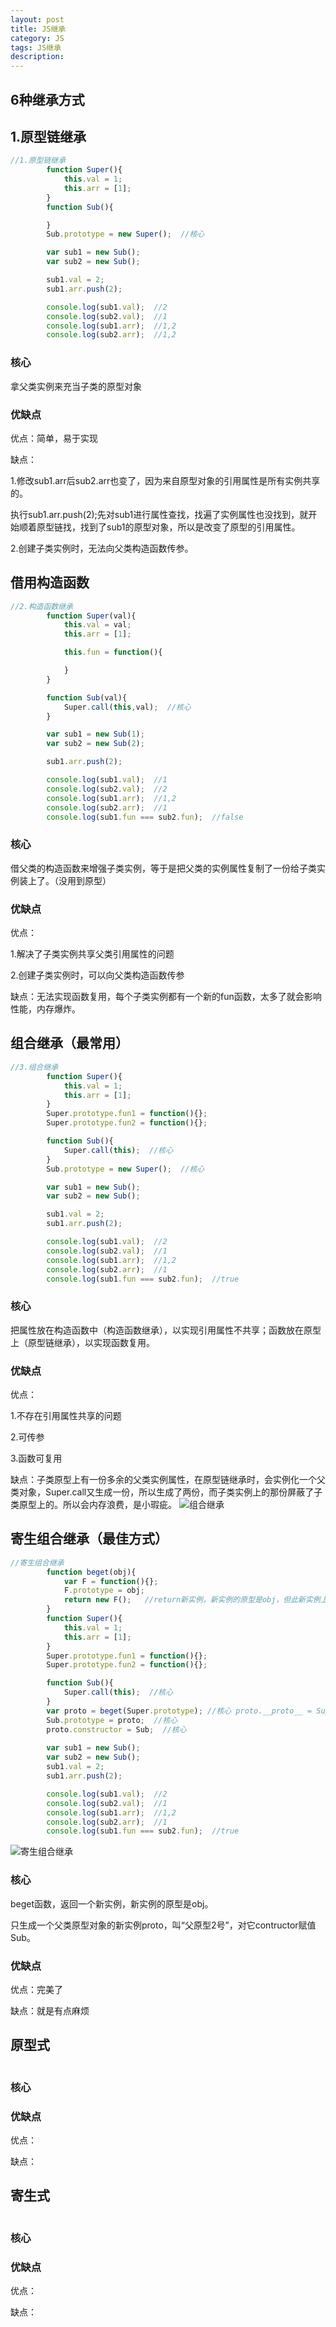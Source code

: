 ```yaml
---
layout: post
title: JS继承
category: JS
tags: JS继承
description: 
---
```


## 6种继承方式
## 1.原型链继承
```js
//1.原型链继承
		function Super(){
			this.val = 1;
			this.arr = [1];
		}
		function Sub(){

		}
		Sub.prototype = new Super();  //核心

		var sub1 = new Sub();
		var sub2 = new Sub();

		sub1.val = 2;
		sub1.arr.push(2);

		console.log(sub1.val);  //2
		console.log(sub2.val);  //1
		console.log(sub1.arr);  //1,2
		console.log(sub2.arr);  //1,2
```

### 核心
拿父类实例来充当子类的原型对象

### 优缺点
优点：简单，易于实现

缺点：

1.修改sub1.arr后sub2.arr也变了，因为来自原型对象的引用属性是所有实例共享的。

执行sub1.arr.push(2);先对sub1进行属性查找，找遍了实例属性也没找到，就开始顺着原型链找，找到了sub1的原型对象，所以是改变了原型的引用属性。

2.创建子类实例时，无法向父类构造函数传参。

## 借用构造函数
```js
//2.构造函数继承
		function Super(val){
			this.val = val;
			this.arr = [1];

			this.fun = function(){

			}
		}

		function Sub(val){
			Super.call(this,val);  //核心
		}

		var sub1 = new Sub(1);
		var sub2 = new Sub(2);

		sub1.arr.push(2);

		console.log(sub1.val);  //1
		console.log(sub2.val);  //2
		console.log(sub1.arr);  //1,2
		console.log(sub2.arr);  //1
		console.log(sub1.fun === sub2.fun);  //false

```
### 核心
借父类的构造函数来增强子类实例，等于是把父类的实例属性复制了一份给子类实例装上了。（没用到原型）

### 优缺点
优点：

1.解决了子类实例共享父类引用属性的问题

2.创建子类实例时，可以向父类构造函数传参

缺点：无法实现函数复用，每个子类实例都有一个新的fun函数，太多了就会影响性能，内存爆炸。

## 组合继承（最常用）
```js
//3.组合继承
		function Super(){
			this.val = 1;
			this.arr = [1];
		}
		Super.prototype.fun1 = function(){};
		Super.prototype.fun2 = function(){};

		function Sub(){
			Super.call(this);  //核心
		}
		Sub.prototype = new Super();  //核心

		var sub1 = new Sub();
		var sub2 = new Sub();

		sub1.val = 2;
		sub1.arr.push(2);

		console.log(sub1.val);  //2
		console.log(sub2.val);  //1
		console.log(sub1.arr);  //1,2
		console.log(sub2.arr);  //1
		console.log(sub1.fun === sub2.fun);  //true
```
### 核心
把属性放在构造函数中（构造函数继承），以实现引用属性不共享；函数放在原型上（原型链继承），以实现函数复用。

### 优缺点
优点：

1.不存在引用属性共享的问题

2.可传参

3.函数可复用

缺点：子类原型上有一份多余的父类实例属性，在原型链继承时，会实例化一个父类对象，Super.call又生成一份，所以生成了两份，而子类实例上的那份屏蔽了子类原型上的。所以会内存浪费，是小瑕疵。
![组合继承](https://sonya1.github.io/assets/img/work_fight/组合继承.jpg)

## 寄生组合继承（最佳方式）
```js
//寄生组合继承
		function beget(obj){
			var F = function(){};
			F.prototype = obj;
			return new F();   //return新实例，新实例的原型是obj，但此新实例上不会有父类属性，因为F是空的构造函数
		}
		function Super(){
			this.val = 1;
			this.arr = [1];
		}
		Super.prototype.fun1 = function(){};
		Super.prototype.fun2 = function(){};

		function Sub(){
			Super.call(this);  //核心
		}
		var proto = beget(Super.prototype); //核心 proto.__proto__ = Super.prototype
		Sub.prototype = proto;  //核心
		proto.constructor = Sub;  //核心
		
		var sub1 = new Sub();
		var sub2 = new Sub();
		sub1.val = 2;
		sub1.arr.push(2);

		console.log(sub1.val);  //2
		console.log(sub2.val);  //1
		console.log(sub1.arr);  //1,2
		console.log(sub2.arr);  //1
		console.log(sub1.fun === sub2.fun);  //true
```

![寄生组合继承](https://sonya1.github.io/assets/img/work_fight/寄生组合继承.jpg)

### 核心
beget函数，返回一个新实例，新实例的原型是obj。

只生成一个父类原型对象的新实例proto，叫“父原型2号”，对它contructor赋值Sub。

### 优缺点
优点：完美了

缺点：就是有点麻烦

## 原型式
```js

```

### 核心

### 优缺点
优点：



缺点：

## 寄生式
```js

```

### 核心

### 优缺点
优点：



缺点：
